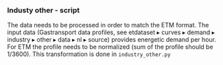 ### Industy other - script
The data needs to be processed in order to match the ETM format. The input data (Gastransport data profiles, see ⁨etdataset⁩ ▸ ⁨curves⁩ ▸ ⁨demand⁩ ▸ ⁨industry ▸ ⁨other ▸ ⁨data⁩ ▸ ⁨nl⁩ ▸ ⁨source⁩) provides energetic demand per hour. For ETM the profile needs to be normalized (sum of the profile should be 1/3600). This transformation is done in `industry_other.py`